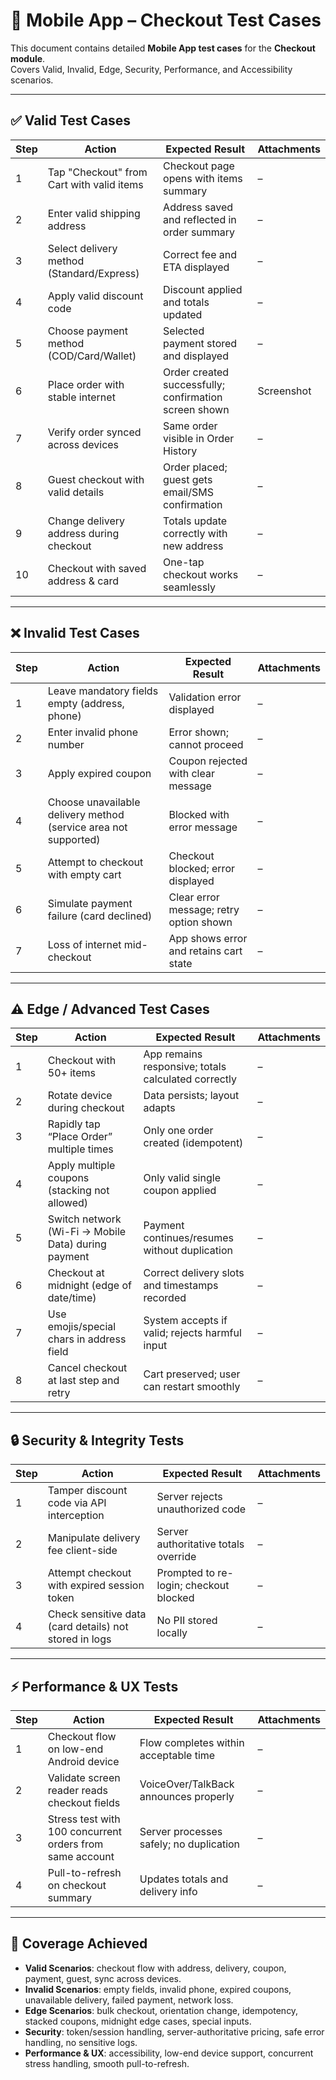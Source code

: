 # 📱 Mobile App – Checkout Test Cases

This document contains detailed **Mobile App test cases** for the **Checkout module**.  
Covers Valid, Invalid, Edge, Security, Performance, and Accessibility scenarios.

---

## ✅ Valid Test Cases

| Step | Action | Expected Result | Attachments |
|------|--------|-----------------|-------------|
| 1 | Tap "Checkout" from Cart with valid items | Checkout page opens with items summary | – |
| 2 | Enter valid shipping address | Address saved and reflected in order summary | – |
| 3 | Select delivery method (Standard/Express) | Correct fee and ETA displayed | – |
| 4 | Apply valid discount code | Discount applied and totals updated | – |
| 5 | Choose payment method (COD/Card/Wallet) | Selected payment stored and displayed | – |
| 6 | Place order with stable internet | Order created successfully; confirmation screen shown | Screenshot |
| 7 | Verify order synced across devices | Same order visible in Order History | – |
| 8 | Guest checkout with valid details | Order placed; guest gets email/SMS confirmation | – |
| 9 | Change delivery address during checkout | Totals update correctly with new address | – |
| 10 | Checkout with saved address & card | One-tap checkout works seamlessly | – |

---

## ❌ Invalid Test Cases

| Step | Action | Expected Result | Attachments |
|------|--------|-----------------|-------------|
| 1 | Leave mandatory fields empty (address, phone) | Validation error displayed | – |
| 2 | Enter invalid phone number | Error shown; cannot proceed | – |
| 3 | Apply expired coupon | Coupon rejected with clear message | – |
| 4 | Choose unavailable delivery method (service area not supported) | Blocked with error message | – |
| 5 | Attempt to checkout with empty cart | Checkout blocked; error displayed | – |
| 6 | Simulate payment failure (card declined) | Clear error message; retry option shown | – |
| 7 | Loss of internet mid-checkout | App shows error and retains cart state | – |

---

## ⚠️ Edge / Advanced Test Cases

| Step | Action | Expected Result | Attachments |
|------|--------|-----------------|-------------|
| 1 | Checkout with 50+ items | App remains responsive; totals calculated correctly | – |
| 2 | Rotate device during checkout | Data persists; layout adapts | – |
| 3 | Rapidly tap “Place Order” multiple times | Only one order created (idempotent) | – |
| 4 | Apply multiple coupons (stacking not allowed) | Only valid single coupon applied | – |
| 5 | Switch network (Wi-Fi → Mobile Data) during payment | Payment continues/resumes without duplication | – |
| 6 | Checkout at midnight (edge of date/time) | Correct delivery slots and timestamps recorded | – |
| 7 | Use emojis/special chars in address field | System accepts if valid; rejects harmful input | – |
| 8 | Cancel checkout at last step and retry | Cart preserved; user can restart smoothly | – |

---

## 🔒 Security & Integrity Tests

| Step | Action | Expected Result | Attachments |
|------|--------|-----------------|-------------|
| 1 | Tamper discount code via API interception | Server rejects unauthorized code | – |
| 2 | Manipulate delivery fee client-side | Server authoritative totals override | – |
| 3 | Attempt checkout with expired session token | Prompted to re-login; checkout blocked | – |
| 4 | Check sensitive data (card details) not stored in logs | No PII stored locally | – |

---

## ⚡ Performance & UX Tests

| Step | Action | Expected Result | Attachments |
|------|--------|-----------------|-------------|
| 1 | Checkout flow on low-end Android device | Flow completes within acceptable time | – |
| 2 | Validate screen reader reads checkout fields | VoiceOver/TalkBack announces properly | – |
| 3 | Stress test with 100 concurrent orders from same account | Server processes safely; no duplication | – |
| 4 | Pull-to-refresh on checkout summary | Updates totals and delivery info | – |

---

## 📌 Coverage Achieved

- **Valid Scenarios**: checkout flow with address, delivery, coupon, payment, guest, sync across devices.  
- **Invalid Scenarios**: empty fields, invalid phone, expired coupons, unavailable delivery, failed payment, network loss.  
- **Edge Scenarios**: bulk checkout, orientation change, idempotency, stacked coupons, midnight edge cases, special inputs.  
- **Security**: token/session handling, server-authoritative pricing, safe error handling, no sensitive logs.  
- **Performance & UX**: accessibility, low-end device support, concurrent stress handling, smooth pull-to-refresh.  
